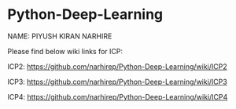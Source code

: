 # Python-Deep-Learning

NAME: PIYUSH KIRAN NARHIRE 

Please find below wiki links for ICP:

ICP2: https://github.com/narhirep/Python-Deep-Learning/wiki/ICP2

ICP3: https://github.com/narhirep/Python-Deep-Learning/wiki/ICP3

ICP4: https://github.com/narhirep/Python-Deep-Learning/wiki/ICP4
